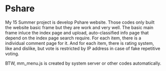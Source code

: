# Pshare

My 15 Summer project is develop Pshare website. Those codes only built the website basic frame but they are work and very well. The basic main frame inluce the index page and upload, auto-classified info page that depend on the index page search require. For each item, there is a individual comment page for it. And for each item, there is rating system, like and dislike, but vote is restricted by IP address in case of fake repetitive voting. 

BTW, mm_menu.js is created by system server or other codes automatically.
